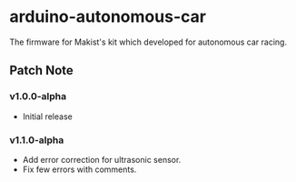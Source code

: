 # arduino-autonomous-car
The firmware for Makist's kit which developed for autonomous car racing.

## Patch Note

### v1.0.0-alpha
- Initial release

### v1.1.0-alpha
- Add error correction for ultrasonic sensor.
- Fix few errors with comments.
